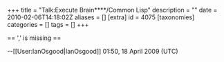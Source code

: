 +++
title = "Talk:Execute Brain****/Common Lisp"
description = ""
date = 2010-02-06T14:18:02Z
aliases = []
[extra]
id = 4075
[taxonomies]
categories = []
tags = []
+++

== ',' is missing ==

--[[User:IanOsgood|IanOsgood]] 01:50, 18 April 2009 (UTC)
